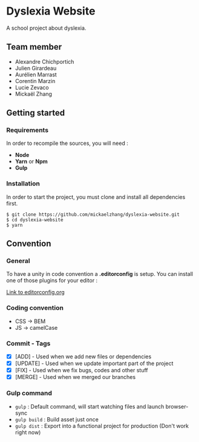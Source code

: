 # Dyslexia Website
A school project about dyslexia.

## Team member
* Alexandre Chichportich
* Julien Girardeau
* Aurélien Marrast
* Corentin Marzin
* Lucie Zevaco
* Mickaël Zhang

## Getting started
### Requirements

In order to recompile the sources, you will need :
* **Node**
* **Yarn** or **Npm**
* **Gulp**

### Installation

In order to start the project, you must clone and install all dependencies first.

```
$ git clone https://github.com/mickaelzhang/dyslexia-website.git
$ cd dyslexia-website
$ yarn
```

## Convention
### General
To have a unity in code convention a **.editorconfig** is setup.
You can install one of those plugins for your editor :

[Link to editorconfig.org](http://editorconfig.org/#download)

### Coding convention

- CSS -> BEM
- JS  -> camelCase

### Commit - Tags
- [X] [ADD] - Used when we add new files or dependencies
- [X] [UPDATE] - Used when we update important part of the project
- [X] [FIX] - Used when we fix bugs, codes and other stuff
- [X] [MERGE] - Used when we merged our branches

### Gulp command
- `gulp` : Default command, will start watching files and launch browser-sync
- `gulp build` : Build asset just once
- `gulp dist` : Export into a functional project for production (Don't work right now)
